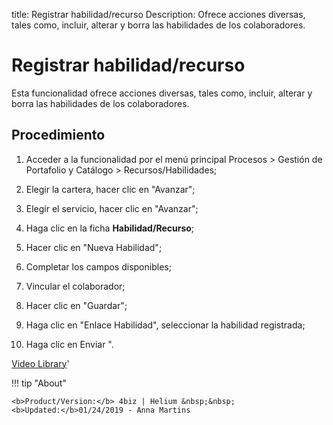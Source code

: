 title: Registrar habilidad/recurso
Description: Ofrece acciones diversas, tales como, incluir, alterar y borra las habilidades de los colaboradores.
# Registrar habilidad/recurso


Esta funcionalidad ofrece acciones diversas, tales como, incluir, alterar y
borra las habilidades de los colaboradores.

Procedimiento
-----------------

1.  Acceder a la funcionalidad por el menú principal Procesos \> Gestión de
    Portafolio y Catálogo \> Recursos/Habilidades;

2.  Elegir la cartera, hacer clic en "Avanzar";

3.  Elegir el servicio, hacer clic en "Avanzar";

4.  Haga clic en la ficha **Habilidad/Recurso**;

5.  Hacer clic en "Nueva Habilidad";

6.  Completar los campos disponibles;

7.  Vincular el colaborador;

8.  Hacer clic en "Guardar";

9.  Haga clic en "Enlace Habilidad", seleccionar la habilidad registrada;

10. Haga clic en Enviar ".




<i class='fa fa-youtube-play  fa-2x' style='color:#97ce17;vertical-align: middle;'> </i> [Video Library](https://www.youtube.com/playlist?list=PLB5qK2uzf2ROUXdrTeH-_n6tXmG4oPtoz)'

!!! tip "About"

    <b>Product/Version:</b> 4biz | Helium &nbsp;&nbsp;
    <b>Updated:</b>01/24/2019 - Anna Martins

